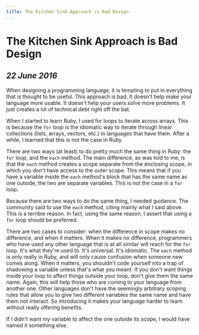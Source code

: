 ```yaml
---
title: The Kitchen Sink Approach is Bad Design
...
```


The Kitchen Sink Approach is Bad Design
=======================================

*22 June 2016*
--------------

When designing a programming language, it is tempting to put in everything that is thought to be useful.
This approach is bad.
It doesn't help make your language more usable.
It doesn't help your users solve more problems.
It just creates a lot of technical debt right off the bat.

When I started to learn Ruby, I used for loops to iterate across arrays.
This is because the `for` loop is the idiomatic way to iterate through linear collections (lists, arrays, vectors, etc.) in languages that have them.
After a while, I learned that this is not the case in Ruby.

There are two ways (at least) to do pretty much the same thing in Ruby: the `for` loop, and the `each` method.
The main difference, as was told to me, is that the `each` method creates a scope separate from the enclosing scope, in which you don't have access to the outer scope.
This means that if you have a variable inside the `each` method's block that has the same name as one outside, the two are separate variables.
This is not the case in a `for` loop.

Because there are two ways to do the same thing, I needed guidance.
The community said to use the `each` method, citing mainly what I said above.
This is a terrible reason.
In fact, using the same reason, I assert that using a `for` loop should be preferred.

There are two cases to consider: when the difference in scope makes no difference, and when it matters.
When it makes no difference, programmers who have used any other language that is at all similar will reach for the `for` loop.
It's what they're used to.
It's universal.
It's idiomatic.
The `each` method is only really in Ruby, and will only cause confusion when someone new comes along.
When it matters, you shouldn't code yourself into a trap of shadowing a variable unless that's what you meant.
If you don't want things inside your loop to affect things outside your loop, don't give them the same name.
Again, this will help those who are coming to your language from another one.
Other languages don't have the seemingly arbitrary scoping rules that allow you to give two different variables the same name and have them not interact.
So introducing it makes your language harder to learn without really offering benefits.

If I didn't want my variable to affect the one outside its scope, I would have named it something else.
